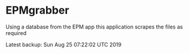 # EPMgrabber
Using a database from the EPM app this application scrapes the files as required


Latest backup: Sun Aug 25 07:22:02 UTC 2019
